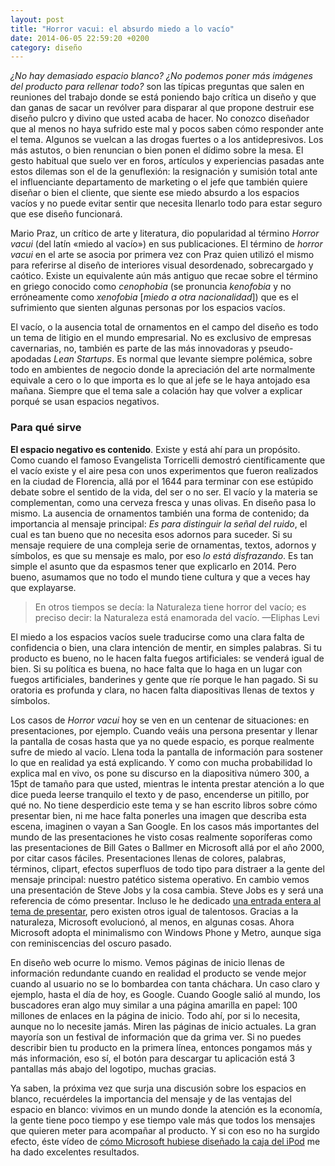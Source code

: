 ```yaml
---
layout: post
title: "Horror vacui: el absurdo miedo a lo vacío"
date: 2014-06-05 22:59:20 +0200
category: diseño
---
```


*¿No hay demasiado espacio blanco? ¿No podemos poner más imágenes del producto para rellenar todo?* son las típicas preguntas que salen en reuniones del trabajo donde se está poniendo bajo crítica un diseño y que dan ganas de sacar un revólver para disparar al que propone destruir ese diseño pulcro y divino que usted acaba de hacer. No conozco diseñador que al menos no haya sufrido este mal y pocos saben cómo responder ante el tema. Algunos se vuelcan a las drogas fuertes o a los antidepresivos. Los más astutos, o bien renuncian o bien ponen el dídimo sobre la mesa. El gesto habitual que suelo ver en foros, artículos y experiencias pasadas ante estos dilemas son el de la genuflexión: la resignación y sumisión total ante el influenciante departamento de marketing o el jefe que también quiere diseñar o bien el cliente, que siente ese miedo absurdo a los espacios vacíos y no puede evitar sentir que necesita llenarlo todo para estar seguro que ese diseño funcionará.

Mario Praz, un crítico de arte y literatura, dio popularidad al término *Horror vacui* (del latín «miedo al vacío») en sus publicaciones. El término de *horror vacui* en el arte se asocia por primera vez con Praz quien utilizó el mismo para referirse al diseño de interiores visual desordenado, sobrecargado y caótico. Existe un equivalente aún más antiguo que recae sobre el término en griego conocido como *cenophobia* (se pronuncia *kenofobia* y no erróneamente como *xenofobia* [*miedo a otra nacionalidad*]) que es el sufrimiento que sienten algunas personas por los espacios vacíos.

El vacío, o la ausencia total de ornamentos en el campo del diseño es todo un tema de litigio en el mundo empresarial. No es exclusivo de empresas cavernarias, no, también es parte de las más innovadoras y pseudo-apodadas *Lean Startups*. Es normal que levante siempre polémica, sobre todo en ambientes de negocio donde la apreciación del arte normalmente equivale a cero o lo que importa es lo que al jefe se le haya antojado esa mañana. Siempre que el tema sale a colación hay que volver a explicar porqué se usan espacios negativos.

### Para qué sirve

**El espacio negativo es contenido**. Existe y está ahí para un propósito. Como cuando el famoso Evangelista Torricelli demostró científicamente que el vacío existe y el aire pesa con unos experimentos que fueron realizados en la ciudad  de Florencia, allá por el 1644 para terminar con ese estúpido debate sobre el sentido de la vida, del ser o no ser. El vacío y la materia se complementan, como una cerveza fresca y unas olivas. En diseño pasa lo mismo. La ausencia de ornamentos también una forma de contenido; da importancia al mensaje principal: *Es para distinguir la señal del ruido*, el cual es tan bueno que no necesita esos adornos para suceder. Si su mensaje requiere de una compleja serie de ornamentas, textos, adornos y símbolos, es que su mensaje es malo, por eso *lo está disfrazando*. Es tan simple el asunto que da espasmos tener que explicarlo en 2014. Pero bueno, asumamos que no todo el mundo tiene cultura y que a veces hay que explayarse.

> En otros tiempos se decía: la Naturaleza tiene horror del vacío; es preciso decir: la Naturaleza está enamorada del vacío. —Eliphas Levi

El miedo a los espacios vacíos suele traducirse como una clara falta de confidencia o bien, una clara intención de mentir, en simples palabras. Si tu producto es bueno, no le hacen falta fuegos artificiales: se venderá igual de bien. Si su política es buena, no hace falta que lo haga en un lugar con fuegos artificiales, banderines y gente que ríe porque le han pagado. Si su oratoria es profunda y clara, no hacen falta diapositivas llenas de textos y símbolos.

Los casos de *Horror vacui* hoy se ven en un centenar de situaciones: en presentaciones, por ejemplo. Cuando veáis una persona presentar y llenar la pantalla de cosas hasta que ya no quede espacio, es porque realmente sufre de miedo al vacío. Llena toda la pantalla de información para sostener lo que en realidad ya está explicando. Y como con mucha probabilidad lo explica mal en vivo, os pone su discurso en la diapositiva número 300, a 15pt de tamaño para que usted, mientras le intenta prestar atención a lo que dice pueda leerse tranquilo el texto y de paso, encenderse un pitillo, por qué no. No tiene desperdicio este tema y se han escrito libros sobre cómo presentar bien, ni me hace falta ponerles una imagen que describa esta escena, imaginen o vayan a San Google. En los casos más importantes del mundo de las presentaciones he visto cosas realmente soporíferas como las presentaciones de Bill Gates o Ballmer en Microsoft allá por el año 2000, por citar casos fáciles. Presentaciones llenas de colores, palabras, términos, clipart, efectos superfluos de todo tipo para distraer a la gente del mensaje principal: nuestro patético sistema operativo. En cambio vemos una presentación de Steve Jobs y la cosa cambia. Steve Jobs es y será una referencia de cómo presentar. Incluso le he dedicado [una entrada entera al tema de presentar][arte], pero existen otros igual de talentosos. Gracias a la naturaleza, Microsoft evolucionó, al menos, en algunas cosas. Ahora Microsoft adopta el minimalismo con Windows Phone y Metro, aunque siga con reminiscencias del oscuro pasado.

En diseño web ocurre lo mismo. Vemos páginas de inicio llenas de información redundante cuando en realidad el producto se vende mejor cuando al usuario no se lo bombardea con tanta cháchara. Un caso claro y ejemplo, hasta el día de hoy, es Google. Cuando Google salió al mundo, los buscadores eran algo muy similar a una página amarilla en papel: 100 millones de enlaces en la página de inicio. Todo ahí, por si lo necesita, aunque no lo necesite jamás. Miren las páginas de inicio actuales. La gran mayoría son un festival de información que da grima ver. Si no puedes describir bien tu producto en la primera línea, entonces pongamos más y más información, eso sí, el botón para descargar tu aplicación está 3 pantallas más abajo del logotipo, muchas gracias.

Ya saben, la próxima vez que surja una discusión sobre los espacios en blanco, recuérdeles la importancia del mensaje y de las ventajas del espacio en blanco: vivimos en un mundo donde la atención es la economía, la gente tiene poco tiempo y ese tiempo vale más que todos los mensajes que quieren meter para acompañar al producto. Y si con eso no ha surgido efecto, éste vídeo de [cómo Microsoft hubiese diseñado la caja del iPod][ipod] me ha dado excelentes resultados.

[arte]: /2012/10/18/sobre-el-arte-de-presentar/ "Sobre el arte de presentar"
[ipod]: https://www.youtube.com/watch?v=EUXnJraKM3k "Microsoft Redesigns the iPod Package"
